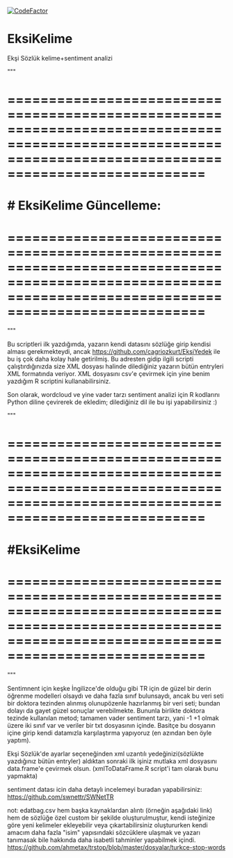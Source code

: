 [![CodeFactor](https://www.codefactor.io/repository/github/altunenes/eksikelime/badge)](https://www.codefactor.io/repository/github/altunenes/eksikelime)
# EksiKelime
Ekşi Sözlük kelime+sentiment analizi

"""
# ==========================================================================================================================================================
#                                                                          # EksiKelime Güncelleme:
# ==========================================================================================================================================================
"""


Bu scriptleri ilk yazdığımda, yazarın kendi datasını sözlüğe girip kendisi alması gerekmekteydi, ancak https://github.com/cagriozkurt/EksiYedek ile bu iş çok daha kolay hale getirilmiş. Bu adresten gidip ilgili scripti çalıştırdığınızda size XML dosyası halinde dilediğiniz yazarın bütün entryleri XML formatında veriyor. XML dosyasını csv'e çevirmek için yine benim yazdığım R scriptini kullanabilirsiniz. 

Son olarak, wordcloud ve yine vader tarzı sentiment analizi için R kodlarını Python diline çevirerek de ekledim; dilediğiniz dil ile bu işi yapabilirsiniz :)

"""
# ==========================================================================================================================================================
#                                                                          #EksiKelime
# ==========================================================================================================================================================
"""



Sentimnent için keşke İngilizce'de olduğu gibi TR için de güzel bir derin öğrenme modelleri olsaydı ve daha fazla sınıf bulunsaydı, ancak bu veri seti bir doktora tezinden alınmış olunupözenle hazırlanmış bir veri seti; bundan dolayı da gayet güzel sonuçlar verebilmekte. Bununla birlikte doktora tezinde kullanılan metod; tamamen vader sentiment tarzı, yani -1 +1 olmak üzere iki sınıf var ve veriler bir txt dosyasının içinde. Basitçe bu dosyanın içine girip kendi datamızla karşılaştırma yapıyoruz (en azından ben öyle yaptım).

Ekşi Sözlük'de ayarlar seçeneğinden xml uzantılı yedeğinizi(sözlükte yazdığınız bütün entryler) aldıktan sonraki ilk işiniz mutlaka xml dosyasını data.frame'e çevirmek olsun. (xmlToDataFrame.R script'i tam olarak bunu yapmakta) 


sentiment datası icin daha detaylı incelemeyi buradan yapabilirsiniz: https://github.com/swnettr/SWNetTR



not: edatbag.csv hem başka kaynaklardan alıntı (örneğin aşağıdaki link) hem de sözlüğe özel custom bir şekilde oluşturulmuştur, kendi isteğinize göre yeni kelimeler ekleyebilir veya çıkartabilirsiniz oluştururken kendi amacım daha fazla "isim" yapısındaki sözcüklere ulaşmak ve yazarı tanımasak bile hakkında daha isabetli tahminler yapabilmek içindi.
https://github.com/ahmetax/trstop/blob/master/dosyalar/turkce-stop-words
